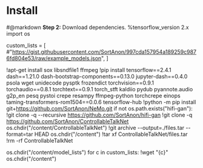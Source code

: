 # Install

#@markdown **Step 2:** Download dependencies.
%tensorflow_version 2.x
import os

custom_lists = [
    #"https://gist.githubusercontent.com/SortAnon/997cda157954a189259c9876fd804e53/raw/example_models.json",
]

!apt-get install sox libsndfile1 ffmpeg
!pip install tensorflow==2.4.1 dash==1.21.0 dash-bootstrap-components==0.13.0 jupyter-dash==0.4.0 psola wget unidecode pysptk frozendict torchvision==0.9.1 torchaudio==0.8.1 torchtext==0.9.1 torch_stft kaldiio pydub pyannote.audio g2p_en pesq pystoi crepe resampy ffmpeg-python torchcrepe einops taming-transformers-rom1504==0.0.6 tensorflow-hub
!python -m pip install git+https://github.com/SortAnon/NeMo.git
if not os.path.exists("hifi-gan"):
    !git clone -q --recursive https://github.com/SortAnon/hifi-gan
!git clone -q https://github.com/SortAnon/ControllableTalkNet
os.chdir("/content/ControllableTalkNet")
!git archive --output=./files.tar --format=tar HEAD
os.chdir("/content")
!tar xf ControllableTalkNet/files.tar
!rm -rf ControllableTalkNet

os.chdir("/content/model_lists")
for c in custom_lists:
    !wget "{c}"
os.chdir("/content")
